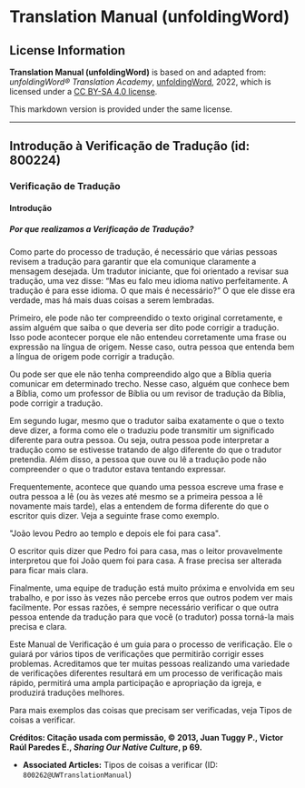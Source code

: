 # Translation Manual (unfoldingWord)

## License Information

**Translation Manual (unfoldingWord)** is based on and adapted from: _unfoldingWord® Translation Academy_, [unfoldingWord](https://unfoldingword.org/utw), 2022, which is licensed under a [CC BY-SA 4.0 license](https://creativecommons.org/licenses/by-sa/4.0/legalcode.en).

This markdown version is provided under the same license.



--------------------------------

## Introdução à Verificação de Tradução (id: 800224)

### Verificação de Tradução

#### Introdução

##### Por que realizamos a Verificação de Tradução?

Como parte do processo de tradução, é necessário que várias pessoas revisem a tradução para garantir que ela comunique claramente a mensagem desejada. Um tradutor iniciante, que foi orientado a revisar sua tradução, uma vez disse: “Mas eu falo meu idioma nativo perfeitamente. A tradução é para esse idioma. O que mais é necessário?” O que ele disse era verdade, mas há mais duas coisas a serem lembradas.

Primeiro, ele pode não ter compreendido o texto original corretamente, e assim alguém que saiba o que deveria ser dito pode corrigir a tradução. Isso pode acontecer porque ele não entendeu corretamente uma frase ou expressão na língua de origem. Nesse caso, outra pessoa que entenda bem a língua de origem pode corrigir a tradução.

Ou pode ser que ele não tenha compreendido algo que a Bíblia queria comunicar em determinado trecho. Nesse caso, alguém que conhece bem a Bíblia, como um professor de Bíblia ou um revisor de tradução da Bíblia, pode corrigir a tradução.

Em segundo lugar, mesmo que o tradutor saiba exatamente o que o texto deve dizer, a forma como ele o traduziu pode transmitir um significado diferente para outra pessoa. Ou seja, outra pessoa pode interpretar a tradução como se estivesse tratando de algo diferente do que o tradutor pretendia. Além disso, a pessoa que ouve ou lê a tradução pode não compreender o que o tradutor estava tentando expressar.

Frequentemente, acontece que quando uma pessoa escreve uma frase e outra pessoa a lê (ou às vezes até mesmo se a primeira pessoa a lê novamente mais tarde), elas a entendem de forma diferente do que o escritor quis dizer. Veja a seguinte frase como exemplo.

"João levou Pedro ao templo e depois ele foi para casa".

O escritor quis dizer que Pedro foi para casa, mas o leitor provavelmente interpretou que foi João quem foi para casa. A frase precisa ser alterada para ficar mais clara.

Finalmente, uma equipe de tradução está muito próxima e envolvida em seu trabalho, e por isso às vezes não percebe erros que outros podem ver mais facilmente. Por essas razões, é sempre necessário verificar o que outra pessoa entende da tradução para que você (o tradutor) possa torná\-la mais precisa e clara.

Este Manual de Verificação é um guia para o processo de verificação. Ele o guiará por vários tipos de verificações que permitirão corrigir esses problemas. Acreditamos que ter muitas pessoas realizando uma variedade de verificações diferentes resultará em um processo de verificação mais rápido, permitirá uma ampla participação e apropriação da igreja, e produzirá traduções melhores.

Para mais exemplos das coisas que precisam ser verificadas, veja Tipos de coisas a verificar.

**Créditos: Citação usada com permissão, © 2013, Juan Tuggy P., Victor Raúl Paredes E., *Sharing Our Native Culture*, p 69\.**

* **Associated Articles:** Tipos de coisas a verificar (ID: `800262@UWTranslationManual`)

